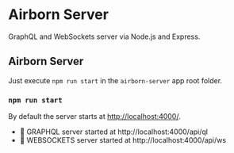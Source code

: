# Airborn Server

GraphQL and WebSockets server via Node.js and Express. 

## Airborn Server

Just execute `npm run start` in the `airborn-server` app root folder.

### `npm run start`

By default the server starts at [http://localhost:4000/](http://localhost:4000/).

 - 🚀 GRAPHQL server started at http://localhost:4000/api/ql
 - 🚀 WEBSOCKETS server started at http://localhost:4000/api/ws
